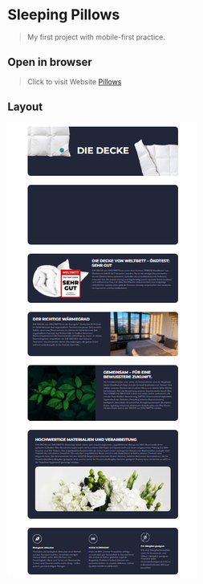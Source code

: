 # Sleeping Pillows

> My first project with mobile-first practice.

## Open in browser

> Click to visit Website [Pillows](https://protasigor.github.io/WS_Pillow)

## Layout

<img src='img/layout.png' alt='layout site' style="display:block;width:'100%';object-fit:contain;"></img>